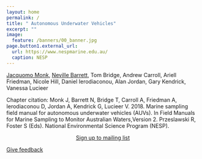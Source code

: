```yaml
---
layout: home
permalink: /
title: " Autonomous Underwater Vehicles"
excerpt: ""
image:
  feature: /banners/00_banner.jpg
page.button1.external_url:
  url: https://www.nespmarine.edu.au/
  caption: NESP
---
```


[Jacquomo Monk](mailto:Jacquomo.monk@utas.edu.au), [Neville Barrett](mailto:neville.barrett@utas.edu.au
), Tom Bridge, Andrew Carroll, Ariell
Friedman, Nicole Hill, Daniel Ierodiaconou, Alan Jordan, Gary Kendrick,
Vanessa Lucieer

Chapter citation:
Monk J, Barrett N, Bridge T, Carroll A, Friedman A, Ierodiaconou D, Jordan A, Kendrick G, Lucieer V. 2018. Marine sampling field manual for autonomous underwater vehicles (AUVs). In Field Manuals for Marine Sampling to Monitor Australian Waters,Version 2. Przeslawski R, Foster S (Eds). National Environmental Science Program (NESP). 

<center><a href="https://docs.google.com/forms/d/e/1FAIpQLSezHvqOCPEp8f0xopHJ4nmoN6bhrdPzbKmInLuTQR7UNrTLRQ/viewform?usp=sf_link" class="btn">Sign up to mailing list</a></center>

<a href="https://docs.google.com/forms/d/e/1FAIpQLSezHvqOCPEp8f0xopHJ4nmoN6bhrdPzbKmInLuTQR7UNrTLRQ/viewform?usp=sf_link" class="btn">Give feedback</a>
